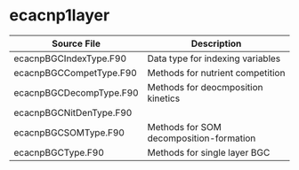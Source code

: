 # ecacnp1layer

|Source File        | Description |
|------|----|
|  ecacnpBGCIndexType.F90|Data type for indexing variables|
|  ecacnpBGCCompetType.F90|Methods for nutrient competition|
|  ecacnpBGCDecompType.F90|Methods for deocmposition kinetics|
|  ecacnpBGCNitDenType.F90||Methods for nitrification and denitrificaiton|
|  ecacnpBGCSOMType.F90|Methods for SOM decomposition-formation|
|  ecacnpBGCType.F90|Methods for single layer BGC|
